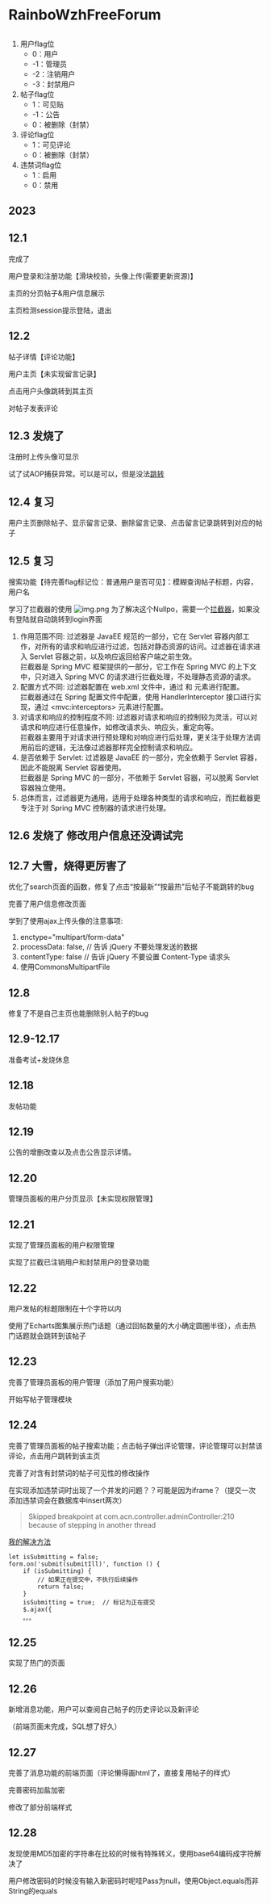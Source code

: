 # RainboWzhFreeForum

##

1. 用户flag位
    - 0：用户
    - -1：管理员
    - -2：注销用户
    - -3：封禁用户
2. 帖子flag位
    - 1：可见贴
    - -1：公告
    - 0：被删除（封禁）
3. 评论flag位
    - 1：可见评论
    - 0：被删除（封禁）
4. 违禁词flag位
    - 1：启用
    - 0：禁用

## 2023

## 12.1

完成了

用户登录和注册功能【滑块校验，头像上传(需要更新资源)】

主页的分页帖子&用户信息展示

主页检测session提示登陆，退出

## 12.2

帖子详情【评论功能】

用户主页【未实现留言记录】

点击用户头像跳转到其主页

对帖子发表评论

## 12.3 发烧了

注册时上传头像可显示

试了试AOP捕获异常。可以是可以，但是没法[跳转](src/main/java/com/acn/controller/GlobalExceptionHandler.java)

## 12.4 复习

用户主页删除帖子、显示留言记录、删除留言记录、点击留言记录跳转到对应的帖子

## 12.5 复习

搜索功能【待完善flag标记位：普通用户是否可见】：模糊查询帖子标题，内容，用户名

学习了拦截器的使用
![img.png](概念图/Nullpo.png)
为了解决这个Nullpo，需要一个[拦截器](src/main/java/com/acn/controller/LoginInterceptor.java)，如果没有登陆就自动跳转到login界面

1. 作用范围不同:
   过滤器是 JavaEE 规范的一部分，它在 Servlet 容器内部工作，对所有的请求和响应进行过滤，包括对静态资源的访问。过滤器在请求进入
   Servlet 容器之前，以及响应返回给客户端之前生效。<br>
   拦截器是 Spring MVC 框架提供的一部分，它工作在 Spring MVC 的上下文中，只对进入 Spring MVC 的请求进行拦截处理，不处理静态资源的请求。
2. 配置方式不同:
   过滤器配置在 web.xml 文件中，通过 <filter> 和 <filter-mapping> 元素进行配置。<br>
   拦截器通过在 Spring 配置文件中配置，使用 HandlerInterceptor 接口进行实现，通过 <mvc\:interceptors> 元素进行配置。
3. 对请求和响应的控制程度不同:
   过滤器对请求和响应的控制较为灵活，可以对请求和响应进行任意操作，如修改请求头、响应头，重定向等。<br>
   拦截器主要用于对请求进行预处理和对响应进行后处理，更关注于处理方法调用前后的逻辑，无法像过滤器那样完全控制请求和响应。
4. 是否依赖于 Servlet:
   过滤器是 JavaEE 的一部分，完全依赖于 Servlet 容器，因此不能脱离 Servlet 容器使用。<br>
   拦截器是 Spring MVC 的一部分，不依赖于 Servlet 容器，可以脱离 Servlet 容器独立使用。
5. 总体而言，过滤器更为通用，适用于处理各种类型的请求和响应，而拦截器更专注于对 Spring MVC 控制器的请求进行处理。

## 12.6 发烧了 修改用户信息还没调试完

## 12.7 大雪，烧得更厉害了

优化了search页面的函数，修复了点击“按最新”“按最热”后帖子不能跳转的bug

完善了用户信息修改页面

学到了使用ajax上传头像的注意事项:

1. enctype="multipart/form-data"
2. processData: false, // 告诉 jQuery 不要处理发送的数据
3. contentType: false // 告诉 jQuery 不要设置 Content-Type 请求头
4. 使用CommonsMultipartFile

## 12.8

修复了不是自己主页也能删除别人帖子的bug

## 12.9-12.17

准备考试+发烧休息

## 12.18

发帖功能

## 12.19

公告的增删改查以及点击公告显示详情。

## 12.20

管理员面板的用户分页显示【未实现权限管理】

## 12.21

实现了管理员面板的用户权限管理

实现了拦截已注销用户和封禁用户的登录功能

## 12.22

用户发帖的标题限制在十个字符以内

使用了Echarts图集展示热门话题（通过回帖数量的大小确定圆圈半径），点击热门话题就会跳转到该帖子

## 12.23

完善了管理员面板的用户管理（添加了用户搜索功能）

开始写帖子管理模块

## 12.24

完善了管理员面板的帖子搜索功能；点击帖子弹出评论管理，评论管理可以封禁该评论，点击用户跳转到该主页

完善了对含有封禁词的帖子可见性的修改操作

在实现添加违禁词时出现了一个并发的问题？？可能是因为iframe？（提交一次添加违禁词会在数据库中insert两次）
> Skipped breakpoint at com.acn.controller.adminController:210 because of stepping in another thread

[我的解决方法](src/main/webapp/WEB-INF/jsp/admin/Illegal.jsp)

```
let isSubmitting = false;
form.on('submit(submitIll)', function () {
    if (isSubmitting) {
        // 如果正在提交中，不执行后续操作
        return false;
    }
    isSubmitting = true;  // 标记为正在提交
    $.ajax({
    。。。
```

## 12.25

实现了热门的页面

## 12.26

新增消息功能，用户可以查阅自己帖子的历史评论以及新评论

（前端页面未完成，SQL想了好久）

## 12.27

完善了消息功能的前端页面（评论懒得画html了，直接复用帖子的样式）

完善密码加盐加密

修改了部分前端样式

## 12.28

发现使用MD5加密的字符串在比较的时候有特殊转义，使用base64编码成字符解决了

用户修改密码的时候没有输入新密码时呢哇Pass为null，使用Object.equals而非String的equals
